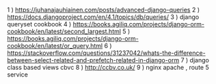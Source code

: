 1 ) https://juhanajauhiainen.com/posts/advanced-django-queries
2 ) https://docs.djangoproject.com/en/4.1/topics/db/queries/
3 ) django queryset cookbook
4 ) https://books.agiliq.com/projects/django-orm-cookbook/en/latest/second_largest.html
5 ) https://books.agiliq.com/projects/django-orm-cookbook/en/latest/or_query.html
6 ) https://stackoverflow.com/questions/31237042/whats-the-difference-between-select-related-and-prefetch-related-in-django-orm
7 ) django class based views cbvc
8 ) http://ccbv.co.uk/
9 ) nginx apache , route 5 service
